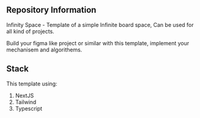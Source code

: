 ## Repository Information

Infinity Space - Template of a simple Infinite board space, Can be used for all kind of projects.

Build your figma like project or similar with this template, implement your mechanisem and algorithems.

## Stack
This template using:
1. NextJS
2. Tailwind
3. Typescript


